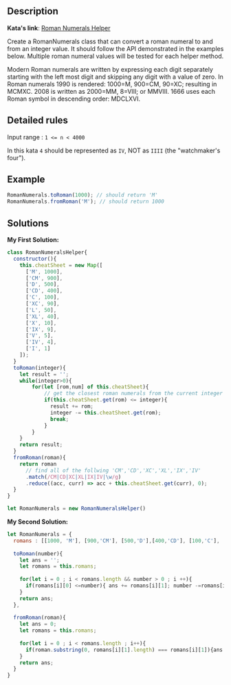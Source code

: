 ## Description

**Kata's link**: [Roman Numerals Helper](https://www.codewars.com/kata/51b66044bce5799a7f000003/javascript)

Create a RomanNumerals class that can convert a roman numeral to and from an integer value. It should follow the API demonstrated in the examples below. Multiple roman numeral values will be tested for each helper method.

Modern Roman numerals are written by expressing each digit separately starting with the left most digit and skipping any digit with a value of zero. In Roman numerals 1990 is rendered: 1000=M, 900=CM, 90=XC; resulting in MCMXC. 2008 is written as 2000=MM, 8=VIII; or MMVIII. 1666 uses each Roman symbol in descending order: MDCLXVI.

## Detailed rules

Input range : ```1 <= n < 4000```

In this kata ```4``` should be represented as ```IV```, NOT as ```IIII``` (the "watchmaker's four").



## Example

```js
RomanNumerals.toRoman(1000); // should return 'M'
RomanNumerals.fromRoman('M'); // should return 1000
```

## Solutions

**My First Solution:**


```js
class RomanNumeralsHelper{
  constructor(){
    this.cheatSheet = new Map([
      ['M', 1000],
      ['CM', 900],
      ['D', 500],
      ['CD', 400],
      ['C', 100],
      ['XC', 90],
      ['L', 50],
      ['XL', 40],
      ['X', 10],
      ['IX', 9],
      ['V', 5],
      ['IV', 4],
      ['I', 1]
    ]);
  }
  toRoman(integer){
    let result = '';
    while(integer>0){
        for(let [rom,num] of this.cheatSheet){
            // get the closest roman numerals from the current integer
            if(this.cheatSheet.get(rom) <= integer){
              result += rom; 
              integer -= this.cheatSheet.get(rom); 
              break;
            }
        }
    }
    return result;
  }
  fromRoman(roman){
    return roman
      // find all of the follwing 'CM','CD','XC','XL','IX','IV'
      .match(/CM|CD|XC|XL|IX|IV|\w/g)
      .reduce((acc, curr) => acc + this.cheatSheet.get(curr), 0);
  }
}

let RomanNumerals = new RomanNumeralsHelper()
```

**My Second Solution:**

```js
let RomanNumerals = {
  romans : [[1000, 'M'], [900,'CM'], [500,'D'],[400,'CD'], [100,'C'], [90,'XC'], [50,'L'], [40,'XL'], [10,'X'], [9,'IX'], [5,'V'], [4,'IV'], [1,'I']],
  
  toRoman(number){
    let ans = '';
    let romans = this.romans;
    
    for(let i = 0 ; i < romans.length && number > 0 ; i ++){
      if(romans[i][0] <=number){ ans += romans[i][1]; number -=romans[i][0]; --i }
    }
    return ans;
  },
  
  fromRoman(roman){
    let ans = 0;
    let romans = this.romans;
    
    for(let i = 0 ; i < romans.length ; i++){
      if(roman.substring(0, romans[i][1].length) === romans[i][1]){ans += romans[i][0]; roman = roman.substring(romans[i][1].length); --i; }
    }
    return ans;
  }
}
```


